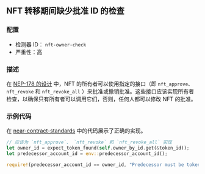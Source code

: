 ## NFT 转移期间缺少批准 ID 的检查

### 配置

* 检测器 ID： `nft-owner-check`
* 严重性：高

### 描述

在 [NEP-178 的设计](https://github.com/near/NEPs/blob/master/neps/nep-0178.md) 中，NFT 的所有者可以使用指定的接口（即 `nft_approve`、 `nft_revoke` 和 `nft_revoke_all` ）来批准或撤销批准。这些接口应该实现所有者检查，以确保只有所有者可以调用它们，否则，任何人都可以修改 NFT 的批准。

### 示例代码

在 [near-contract-standards](https://github.com/near/near-sdk-rs/blob/a903f8c44a7be363d960838d92afdb22d1ce8b87/near-contract-standards/src/non_fungible_token/approval/approval_impl.rs) 中的代码展示了正确的实现。

```rust
// 应该为 `nft_approve`、 `nft_revoke` 和 `nft_revoke_all` 实现
let owner_id = expect_token_found(self.owner_by_id.get(&token_id));
let predecessor_account_id = env::predecessor_account_id();

require!(predecessor_account_id == owner_id, "Predecessor must be token owner.");
```